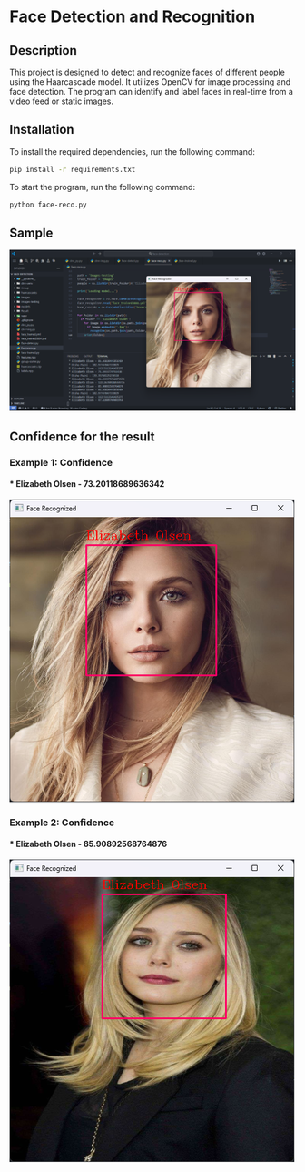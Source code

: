 # Face Detection and Recognition

## Description

This project is designed to detect and recognize faces of different people using the Haarcascade model. It utilizes OpenCV for image processing and face detection. The program can identify and label faces in real-time from a video feed or static images.

## Installation

To install the required dependencies, run the following command:

```bash
pip install -r requirements.txt
```

To start the program, run the following command:

```bash
python face-reco.py
```

## Sample

![1727610694217](image/Readme/1727610694217.png)

## Confidence for the result

### Example 1: Confidence

#### * Elizabeth Olsen - 73.20118689636342

![1727610744993](image/Readme/1727610744993.png)

### Example 2: Confidence

#### * Elizabeth Olsen - 85.90892568764876

![1727610778763](image/Readme/1727610778763.png)

